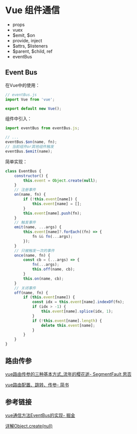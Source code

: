 # Vue 组件通信

- props
- vuex
- $emit, $on
- provide, inject
- $attrs, $listeners
- $parent, $child, ref
- eventBus

## Event Bus

在Vue中的使用：

```js
// eventBus.js
import Vue from 'vue';

export default new Vue();
```

组件中引入：

```js
import eventBus from eventBus.js;

// ...
eventBus.$on(name, fn);
// 当前组件or其他组件触发
eventBus.$emit(name);
```

简单实现：

```js
class EventBus {
    constructor() {
        this.event = Object.create(null);
    }
    // 注册事件
    on(name, fn) {
        if (!this.event[name]) {
            this.event[name] = [];
        }
        this.event[name].push(fn);
    }
   	// 触发事件
    emit(name, ...args) {
        this.event[name]?.forEach((fn) => {
            fn && fn(...args);
        });
    }
    // 只被触发一次的事件
    once(name, fn) {
        const cb = (...args) => {
            fn(...args);
            this.off(name, cb);
        }
        this.on(name, cb);
    }
    // 关闭事件
    off(name, fn) {
        if (this.event[name]) {
            const idx = this.event[name].indexOf(fn);
            if (idx > -1) {
                this.event[name].splice(idx, 1);
            }
            if (!this.event[name].length) {
                delete this.event[name];
            }
        }
    }
}
```

## 路由传参

[vue路由传参的三种基本方式_流年的樱花逝- SegmentFault 思否](https://segmentfault.com/a/1190000012393587)

[vue路由配置、跳转、传参- 简书](https://www.jianshu.com/p/cf8fcfce8629)







## 参考链接

[vue通信方法EventBus的实现- 掘金](https://juejin.im/post/5cfcf29ef265da1ba647df38)

[详解Object.create(null)](https://juejin.im/post/5acd8ced6fb9a028d444ee4e)

